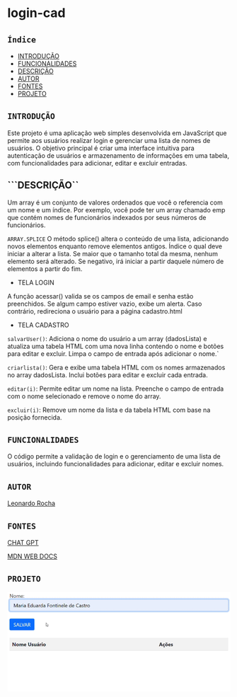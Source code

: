 # login-cad

## ``Índice``

* [INTRODUÇÃO](#introdução)
* [FUNCIONALIDADES](#funcionalidades)
* [DESCRIÇÃO](#descrição)
* [AUTOR](#autor)
* [FONTES](#fontes)
* [PROJETO](#projeto)

## ``INTRODUÇÃO``

  Este projeto é uma aplicação web simples desenvolvida em JavaScript que permite aos usuários realizar login e gerenciar uma lista de nomes de usuários. O objetivo principal é criar uma interface intuitiva para autenticação de usuários e armazenamento de informações em uma tabela, com funcionalidades para adicionar, editar e excluir entradas.

## ```DESCRIÇÃO``

 Um array é um conjunto de valores ordenados que você o referencia com um nome e um índice. Por exemplo, você pode ter um array chamado emp que contém nomes de funcionários indexados por seus números de funcionários.
 
 `ARRAY.SPLICE` O método splice() altera o conteúdo de uma lista, adicionando novos elementos enquanto remove elementos antigos. Índice o qual deve iniciar a alterar a lista. Se maior que o tamanho total da mesma, nenhum elemento será alterado. Se negativo, irá iniciar a partir daquele número de elementos a partir do fim.
 
 * TELA LOGIN
 
A função acessar() valida se os campos de email e senha estão preenchidos. Se algum campo estiver vazio, exibe um alerta. Caso contrário, redireciona o usuário para a página cadastro.html
 
* TELA CADASTRO
 
``salvarUser()``: Adiciona o nome do usuário a um array (dadosLista) e atualiza uma tabela HTML com uma nova linha contendo o nome e botões para editar e excluir. Limpa o campo de entrada após adicionar o nome.`
 
``criarlista()``: Gera e exibe uma tabela HTML com os nomes armazenados no array dadosLista. Inclui botões para editar e excluir cada entrada.
 
``editar(i)``: Permite editar um nome na lista. Preenche o campo de entrada com o nome selecionado e remove o nome do array.
 
``excluir(i)``: Remove um nome da lista e da tabela HTML com base na posição fornecida.

## ``FUNCIONALIDADES``

O código permite a validação de login e o gerenciamento de uma lista de usuários, incluindo funcionalidades para adicionar, editar e excluir nomes.

## ``AUTOR``

[Leonardo Rocha](https://github.com/LeonardoRochaMarista)

## ``FONTES``

[CHAT GPT](https://chatgpt.com/)
 
[MDN WEB DOCS](https://developer.mozilla.org/pt-BR/docs/Web/JavaScript/Guide/Indexed_collections)

## ``PROJETO``

![](img/Gravando%202024-08-09%20105923.gif)